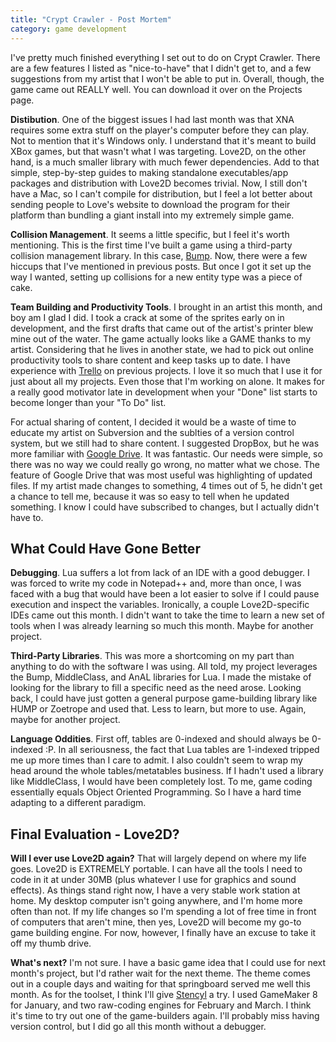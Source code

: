 ```yaml
---
title: "Crypt Crawler - Post Mortem"
category: game development
---
```

I've pretty much finished everything I set out to do on Crypt Crawler. There are a few features I listed as "nice-to-have" that I didn't get to, and a few suggestions from my artist that I won't be able to put in. Overall, though, the game came out REALLY well. You can download it over on the Projects page.

<b>Distibution</b>. One of the biggest issues I had last month was that XNA requires some extra stuff on the player's computer before they can play. Not to mention that it's Windows only. I understand that it's meant to build XBox games, but that wasn't what I was targeting. Love2D, on the other hand, is a much smaller library with much fewer dependencies. Add to that simple, step-by-step guides to making standalone executables/app packages and distribution with Love2D becomes trivial. Now, I still don't have a Mac, so I can't compile for distribution, but I feel a lot better about sending people to Love's website to download the program for their platform than bundling a giant install into my extremely simple game.

<b>Collision Management</b>. It seems a little specific, but I feel it's worth mentioning. This is the first time I've built a game using a third-party collision management library. In this case, <a href="https://github.com/kikito/bump.lua">Bump</a>. Now, there were a few hiccups that I've mentioned in previous posts. But once I got it set up the way I wanted, setting up collisions for a new entity type was a piece of cake.

<b>Team Building and Productivity Tools</b>. I brought in an artist this month, and boy am I glad I did. I took a crack at some of the sprites early on in development, and the first drafts that came out of the artist's printer blew mine out of the water. The game actually looks like a GAME thanks to my artist. Considering that he lives in another state, we had to pick out online productivity tools to share content and keep tasks up to date. I have experience with <a href="https://trello.com/">Trello</a> on previous projects. I love it so much that I use it for just about all my projects. Even those that I'm working on alone. It makes for a really good motivator late in development when your "Done" list starts to become longer than your "To Do" list.

For actual sharing of content, I decided it would be a waste of time to educate my artist on Subversion and the sublties of a version control system, but we still had to share content. I suggested DropBox, but he was more familiar with <a href="https://drive.google.com/">Google Drive</a>. It was fantastic. Our needs were simple, so there was no way we could really go wrong, no matter what we chose. The feature of Google Drive that was most useful was highlighting of updated files. If my artist made changes to something, 4 times out of 5, he didn't get a chance to tell me, because it was so easy to tell when he updated something. I know I could have subscribed to changes, but I actually didn't have to.

## What Could Have Gone Better

<b>Debugging</b>. Lua suffers a lot from lack of an IDE with a good debugger. I was forced to write my code in Notepad++ and, more than once, I was faced with a bug that would have been a lot easier to solve if I could pause execution and inspect the variables. Ironically, a couple Love2D-specific IDEs came out this month. I didn't want to take the time to learn a new set of tools when I was already learning so much this month. Maybe for another project.

<b>Third-Party Libraries</b>. This was more a shortcoming on my part than anything to do with the software I was using. All told, my project leverages the Bump, MiddleClass, and AnAL libraries for Lua. I made the mistake of looking for the library to fill a specific need as the need arose. Looking back, I could have just gotten a general purpose game-building library like HUMP or Zoetrope and used that. Less to learn, but more to use. Again, maybe for another project.

<b>Language Oddities</b>. First off, tables are 0-indexed and should always be 0-indexed :P. In all seriousness, the fact that Lua tables are 1-indexed tripped me up more times than I care to admit. I also couldn't seem to wrap my head around the whole tables/metatables business. If I hadn't used a library like MiddleClass, I would have been completely lost. To me, game coding essentially equals Object Oriented Programming. So I have a hard time adapting to a different paradigm.

## Final Evaluation - Love2D?

<b>Will I ever use Love2D again?</b> That will largely depend on where my life goes. Love2D is EXTREMELY portable. I can have all the tools I need to code in it at under 30MB (plus whatever I use for graphics and sound effects). As things stand right now, I have a very stable work station at home. My desktop computer isn't going anywhere, and I'm home more often than not. If my life changes so I'm spending a lot of free time in front of computers that aren't mine, then yes, Love2D will become my go-to game building engine. For now, however, I finally have an excuse to take it off my thumb drive.

<b>What's next?</b> I'm not sure. I have a basic game idea that I could use for next month's project, but I'd rather wait for the next theme. The theme comes out in a couple days and waiting for that springboard served me well this month. As for the toolset, I think I'll give <a href="http://www.stencyl.com/">Stencyl</a> a try. I used GameMaker 8 for January, and two raw-coding engines for February and March. I think it's time to try out one of the game-builders again. I'll probably miss having version control, but I did go all this month without a debugger.